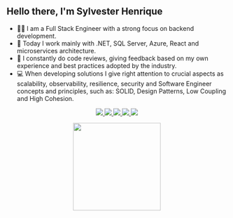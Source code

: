  ## Hello there, I'm Sylvester Henrique

- 👨‍💻 I am a Full Stack Engineer with a strong focus on backend development.
- 🤖 Today I work mainly with .NET, SQL Server, Azure, React and microservices architecture.
- 🤝 I constantly do code reviews, giving feedback based on my own experience and best practices adopted by the industry.
- 💻 When developing solutions I give right attention to crucial aspects as scalability, observability, resilience, security and Software Engineer concepts and principles, such as: SOLID, Design Patterns, Low Coupling and High Cohesion.

<p align="center">
    <a href="https://www.linkedin.com/in/sylvester-henrique">
        <img src="https://img.shields.io/badge/LinkedIn-0a66c2?logo=linkedin&style=for-the-badge"></img>
    </a>
    <a href="https://dev.to/sylvester-henrique">
        <img src="https://img.shields.io/badge/dev.to-090909?logo=dev.to&style=for-the-badge&logoColor=white"></img>
    </a>
    <a href="https://sylvester-henrique.hashnode.dev/">
        <img src="https://img.shields.io/badge/Hashnode-2962FF?style=for-the-badge&logo=hashnode&logoColor=white"></img>
    </a> 
    <a href="https://stackoverflow.com/users/11799053/sylvester-henrique">
        <img src="https://img.shields.io/badge/stackoverflow-383838?logo=stackoverflow&style=for-the-badge"></img>
    </a>
    <a href="https://www.nuget.org/profiles/SylvesterH13">
        <img src="https://img.shields.io/badge/NuGet-004880?logo=nuget&style=for-the-badge"></img>
    </a>
<p>

<p align="center">
  <img height=200 align="center" src="https://github-readme-stats.vercel.app/api/top-langs/?username=sylvester-henrique&layout=compact&exclude_repo=paginaPessoal&hide_border=true&theme=holi" />
</>
